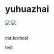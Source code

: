 # yuhuazhai

<a href="https://github.com/yuhuazhai">![](https://shields.io/github/followers/yuhuazhai?label=Follow)</a>
<a href="https://github.com/yuhuazhai?tab=repositories">![](https://shields.io/github/stars/yuhuazhai?affiliations=OWNER%2CCOLLABORATOR)</a>

## 
[mattermost](https://yuhuazhai.cloud.mattermost.com/signup_user_complete/?id=t1gou63ugbna8m384he49z4buo)

test
